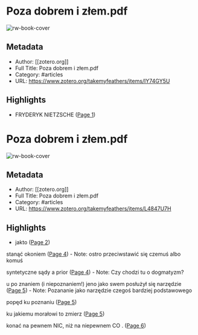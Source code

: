 # Poza dobrem i złem.pdf

![rw-book-cover](https://readwise-assets.s3.amazonaws.com/static/images/article4.6bc1851654a0.png)

## Metadata
- Author: [[zotero.org]]
- Full Title: Poza dobrem i złem.pdf
- Category: #articles
- URL: https://www.zotero.org/takemyfeathers/items/IY74GY5U

## Highlights
- FRYDERYK NIETZSCHE ([Page 1](zotero://open-pdf/library/items/?page=1%&annotation=IL8462B6))
# Poza dobrem i złem.pdf

![rw-book-cover](https://readwise-assets.s3.amazonaws.com/static/images/article4.6bc1851654a0.png)

## Metadata
- Author: [[zotero.org]]
- Full Title: Poza dobrem i złem.pdf
- Category: #articles
- URL: https://www.zotero.org/takemyfeathers/items/L4847U7H

## Highlights

- jakto ([Page 2](zotero://open-pdf/library/items/?page=2%&annotation=A5ZMHYJW))


stanąć okoniem ([Page 4](zotero://open-pdf/library/items/?page=4%&annotation=U3GC8GE4))
    - Note: ostro przeciwstawić się czemuś albo komuś


syntetyczne sądy a prior ([Page 4](zotero://open-pdf/library/items/?page=4%&annotation=2CIB96XX))
    - Note: Czy chodzi tu o dogmatyzm?


u po znaniem (i niepoznaniem!) jeno jako swem posłużył się narzędzie ([Page 5](zotero://open-pdf/library/items/?page=5%&annotation=ZPXQWN8R))
    - Note: Pozananie jako narzędzie czegoś bardziej podstawowego


popęd ku poznaniu ([Page 5](zotero://open-pdf/library/items/?page=5%&annotation=7Q8E4I6K))


ku jakiemu morałowi to zmierz ([Page 5](zotero://open-pdf/library/items/?page=5%&annotation=P29554ZA))


konać na pewnem NIC, niż na niepewnem CO . ([Page 6](zotero://open-pdf/library/items/?page=6%&annotation=KKURB7FZ))

